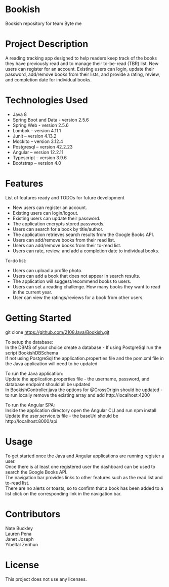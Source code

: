 # Bookish
Bookish repository for team Byte me

# Project Description
A reading tracking app designed to help readers keep track of the books they have previously read and to manage their to-be-read (TBR) list. New users can register for an account. Existing users can login, update their password, add/remove books from their lists, and provide a rating, review, and completion date for individual books.

# Technologies Used
* Java 8
* Spring Boot and Data - version 2.5.6
* Spring Web - version 2.5.6
* Lombok – version 4.11.1
* Junit – version 4.13.2
* Mockito – version 3.12.4
* Postgresql – version 42.2.23
* Angular – version 12.2.11
* Typescript – version 3.9.6
* Bootstrap – version 4.0

# Features
List of features ready and TODOs for future development

* New users can register an account.
* Existing users can login/logout.
* Existing users can update their password.
* The application encrypts stored passwords.
* Users can search for a book by title/author.
* The application retrieves search results from the Google Books API.
* Users can add/remove books from their read list.
* Users can add/remove books from their to-read list.
* Users can rate, review, and add a completion date to individual books.

To-do list:

* Users can upload a profile photo.
* Users can add a book that does not appear in search results.
* The application will suggest/recommend books to users.
* Users can set a reading challenge. How many books they want to read in the current year.
* User can view the ratings/reviews for a book from other users.

# Getting Started
git clone https://github.com/2108Java/Bookish.git  

To setup the database:  
In the DBMS of your choice create a database - If using PostgreSql run the script BookishDBSchema  
If not using PostgreSql the application.properties file and the pom.xml file in the Java application will need to be updated  

To run the Java application:  
Update the application.properties file - the username, password, and database endpoint should all be updated  
In BookishController.java the options for @CrossOrigin should be updated - to run locally remove the existing array and add http://localhost:4200  

To run the Angular SPA:  
Inside the application directory open the Angular CLI and run npm install  
Update the user.service.ts file - the baseUrl should be http://localhost:8000/api  

# Usage
To get started once the Java and Angular applications are running register a user.  
Once there is at least one registered user the dashboard can be used to search the Google Books API.  
The navigation bar provides links to other features such as the read list and to-read list.  
There are no alerts or toasts, so to confirm that a book has been added to a list click on the corresponding link in the navigation bar.  

# Contributors
Nate Buckley  
Lauren Pena  
Janet Joseph  
Yibeltal Zerihun

# License
This project does not use any licenses.
